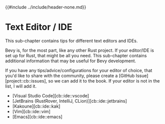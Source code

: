 {{#include ../include/header-none.md}}

# Text Editor / IDE

This sub-chapter contains tips for different text editors and IDEs.

Bevy is, for the most part, like any other Rust project. If your editor/IDE
is set up for Rust, that might be all you need. This sub-chapter contains
additional information that may be useful for Bevy development.

If you have any tips/advice/configurations for your editor of choice,
that you'd like to share with the community, please create a
[GitHub Issue][project::cb::issues], so we can add it to the book.
If your editor is not in the list, I will add it.

- [Visual Studio Code][cb::ide::vscode]
- [JetBrains (RustRover, IntelliJ, CLion)][cb::ide::jetbrains]
- [Kakoune][cb::ide::kak]
- [Vim][cb::ide::vim]
- [Emacs][cb::ide::emacs]
